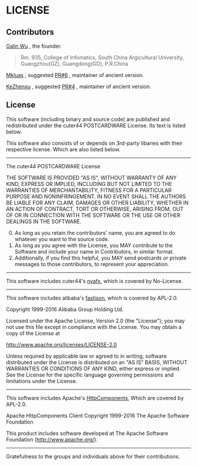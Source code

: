 # LICENSE

## Contributors

[Galin Wu](https://github.com/cuter44) , the founder.  
> Rm. 935, College of Infomatics, South China Argicultural University, Guangzhou(GZ), Guangdong(GD), P.R.China  

[Mkluas](https://github.com/mkluas) , suggested [PR#6](https://github.com/cuter44/wxpay-sdk/pull/6) , maintainer of ancient version.  

[KeZhenxu](https://github.com/ikezhenxu) , suggested [PR#4](https://github.com/cuter44/wxpay-sdk/pull/4) , maintainer of ancient version.   

## License

This software (including binary and source code) are published and 
redistributed under the cuter44 POSTCARDWARE License. Its text is listed
below.

This software also consists of or depends on 3rd-party libaries with
their respective license. Which are also listed below.

----

The cuter44 POSTCARDWARE License

THE SOFTWARE IS PROVIDED "AS IS", WITHOUT WARRANTY OF ANY KIND, 
EXPRESS OR IMPLIED, INCLUDING BUT NOT LIMITED TO THE WARRANTIES OF 
MERCHANTABILITY, FITNESS FOR A PARTICULAR PURPOSE AND NONINFRINGEMENT. 
IN NO EVENT SHALL THE AUTHORS BE LIABLE FOR ANY CLAIM, DAMAGES OR 
OTHER LIABILITY, WHETHER IN AN ACTION OF CONTRACT, TORT OR OTHERWISE, 
ARISING FROM, OUT OF OR IN CONNECTION WITH THE SOFTWARE OR THE USE OR 
OTHER DEALINGS IN THE SOFTWARE. 

0. As long as you retain the contributors' name, you are agreed to do
   whatever you want to the source code.  
1. As long as you agree with the License, you MAY contribute to the Software
   and include your name in Contributors, in similar format.
2. Additionally, if you find this helpful, you MAY send postcards 
   or private messages to those contributors, to represent your appreciation.

----

This software includes cuter44's [nyafx](https://github.com/cuter44/nyafx), 
which is covered by No-License.

----

This software includes alibaba's [fastjson](https://github/alibaba/fastjson),
which is covered by APL-2.0.

Copyright 1999-2016 Alibaba Group Holding Ltd.

Licensed under the Apache License, Version 2.0 (the "License");
you may not use this file except in compliance with the License.
You may obtain a copy of the License at

  http://www.apache.org/licenses/LICENSE-2.0

Unless required by applicable law or agreed to in writing, software
distributed under the License is distributed on an "AS IS" BASIS,
WITHOUT WARRANTIES OR CONDITIONS OF ANY KIND, either express or implied.
See the License for the specific language governing permissions and
limitations under the License.

----

This software includes Apache's [HttpComponents](https://hc.apache.org/),
Which are covered by APL-2.0.

Apache HttpComponents Client
Copyright 1999-2016 The Apache Software Foundation

This product includes software developed at
The Apache Software Foundation (http://www.apache.org/).

----

Gratefulness to the groups and individuals above for their contributions.
